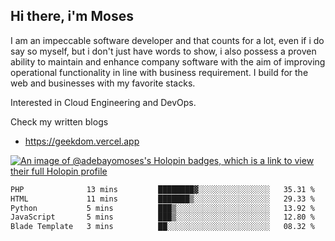 ## Hi there, i'm Moses

I am an impeccable software developer and that counts for a lot, even if i do say so myself, but i don't just have words to show, i also possess a proven ability to maintain and enhance company software with the aim of improving operational functionality in line with business requirement. I build for the web and businesses with my favorite stacks.

Interested in Cloud Engineering and DevOps.

Check my written blogs
- https://geekdom.vercel.app

[![An image of @adebayomoses's Holopin badges, which is a link to view their full Holopin profile](https://holopin.me/adebayomoses)](https://holopin.io/@adebayomoses)

<!--START_SECTION:waka-->

```txt
PHP              13 mins         ████████▓░░░░░░░░░░░░░░░░   35.31 %
HTML             11 mins         ███████▒░░░░░░░░░░░░░░░░░   29.33 %
Python           5 mins          ███▒░░░░░░░░░░░░░░░░░░░░░   13.92 %
JavaScript       5 mins          ███▒░░░░░░░░░░░░░░░░░░░░░   12.80 %
Blade Template   3 mins          ██░░░░░░░░░░░░░░░░░░░░░░░   08.32 %
```

<!--END_SECTION:waka-->
